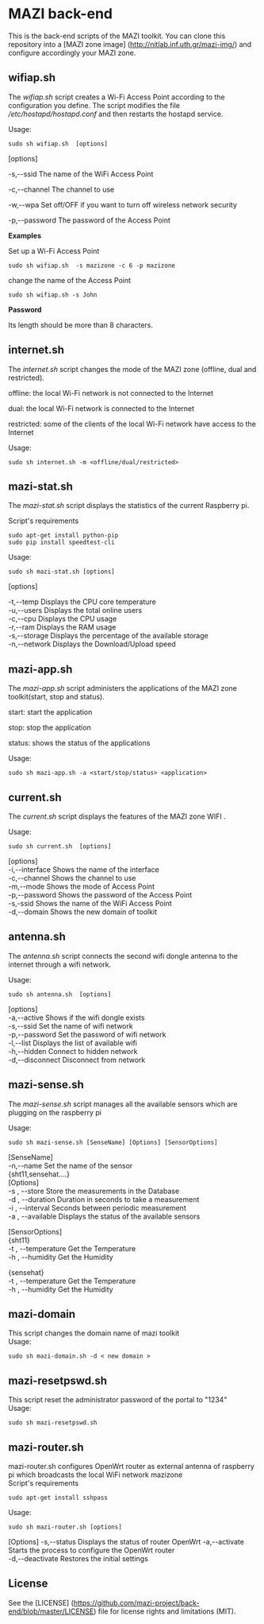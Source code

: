 # MAZI back-end
This is the back-end scripts of the MAZI toolkit. You can clone this repository into a [MAZI zone image] (http://nitlab.inf.uth.gr/mazi-img/) and configure accordingly your MAZI zone.

## wifiap.sh
The *wifiap.sh* script creates a Wi-Fi Access Point according to the configuration you define. The script modifies the file */etc/hostapd/hostapd.conf* and then restarts the hostapd service.

Usage:
```
sudo sh wifiap.sh  [options]
```
[options]

-s,--ssid The name of the WiFi Access Point

-c,--channel The channel to use

-w,--wpa Set off/OFF if you want to turn off wireless network security

-p,--password The password of the Access Point


**Examples**

Set up a Wi-Fi Access Point
```
sudo sh wifiap.sh  -s mazizone -c 6 -p mazizone
```

change the name of the Access Point
```
sudo sh wifiap.sh -s John
```

**Password**

Its length should be more than 8 characters.


## internet.sh

The *internet.sh* script changes the mode of the MAZI zone (offline, dual and restricted).

offline: the local Wi-Fi network is not connected to the Internet

dual: the local Wi-Fi network is connected to the Internet

restricted: some of the clients of the local Wi-Fi network have access to the Internet

Usage:
```
sudo sh internet.sh -m <offline/dual/restricted>
```
## mazi-stat.sh

The *mazi-stat.sh* script displays the statistics of the current Raspberry pi. 

Script's requirements
```
sudo apt-get install python-pip
sudo pip install speedtest-cli
```

Usage:
```
sudo sh mazi-stat.sh [options]
```
[options]

-t,--temp Displays the CPU core temperature                                                           
-u,--users Displays the total online users                                                             
-c,--cpu Displays the CPU usage                                                                       
-r,--ram Displays the RAM usage                                                                       
-s,--storage Displays the percentage of the available storage                                             
-n,--network Displays the Download/Upload speed                                                           

## mazi-app.sh

The *mazi-app.sh* script administers the applications of the MAZI zone toolkit(start, stop and status).

start: start the application

stop: stop the application

status: shows the status of the applications

Usage:
```
sudo sh mazi-app.sh -a <start/stop/status> <application>
```

## current.sh

The *current.sh* script displays the features of the MAZI zone WIFI .

Usage:
```
sudo sh current.sh  [options]
```                                                                                                                       
[options]                                                                                                                 
  -i,--interface Shows the name of the interface                                                       
  -c,--channel Shows the channel to use                                                               
  -m,--mode Shows the mode of Access Point                                                         
  -p,--password Shows the password of the Access Point                                                 
  -s,-ssid Shows the name of the WiFi Access Point                                                   
  -d,--domain Shows the new domain of toolkit                                                                     

## antenna.sh

The *antenna.sh* script connects the second wifi dongle antenna to the internet through a wifi network.

Usage:
```
sudo sh antenna.sh  [options]
```                                                                                                                       
[options]                                                                                                                 
  -a,--active Shows if the wifi dongle exists                                                       
  -s,--ssid Set the name of wifi network                                                           
  -p,--password Set the password of wifi network                                                       
  -l,--list Displays the list of available wifi                                                   
  -h,--hidden Connect to hidden network                                                             
  -d,--disconnect Disconnect from network                                                               
                                                                                                                           
## mazi-sense.sh

The *mazi-sense.sh* script manages all the available sensors which are plugging on the raspberry pi 

Usage:
```
sudo sh mazi-sense.sh [SenseName] [Options] [SensorOptions]
```                                                                                                                       
[SenseName]                                                                                                               
  -n,--name Set the name of the sensor                                                             
                                    {sht11,sensehat....}                                                               
[Options]                                                                                                                 
  -s , --store Store the measurements in the Database                                               
  -d , --duration Duration in seconds to take a measurement                                             
  -i , --interval Seconds between periodic measurement                                                 
  -a , --available Displays the status of the available sensors                                         
                                                                                                                           
[SensorOptions]                                                                                                           
  {sht11}                                                                                                                 
  -t , --temperature Get the Temperature                                                                   
  -h , --humidity Get the Humidity                                                                     
                                                                                                                           
  {sensehat}                                                                                                               
  -t , --temperature Get the Temperature                                                                   
  -h , --humidity Get the Humidity                                                                     


## mazi-domain                                                                                                                           
                                                                                                                                         
This script changes the domain name of mazi toolkit                                                                                     
Usage:
```
sudo sh mazi-domain.sh -d < new domain >
```                                                                                                                       

## mazi-resetpswd.sh                                                                                                                     
                                                                                                                                        
This script reset the  administrator password of the portal to "1234"                                                                   
Usage:
```
sudo sh mazi-resetpswd.sh
```     
## mazi-router.sh                                                                                                      
                                                                                                                           
mazi-router.sh configures OpenWrt router as external antenna of raspberry pi which broadcasts the local WiFi network mazizone    
Script's requirements                                                                                                     
```
sudo apt-get install sshpass                                                                                               
```
Usage:
```
sudo sh mazi-router.sh [options]
```                                                                                                                    
[Options] 
-s,--status         Displays the status of router OpenWrt
-a,--activate       Starts the process to configure the OpenWrt router                                                   
-d,--deactivate     Restores the initial settings
## License

See the [LICENSE] (https://github.com/mazi-project/back-end/blob/master/LICENSE) file for license rights and limitations (MIT).
